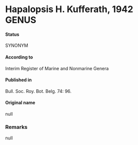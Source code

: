 # Hapalopsis H. Kufferath, 1942 GENUS

#### Status
SYNONYM

#### According to
Interim Register of Marine and Nonmarine Genera

#### Published in
Bull. Soc. Roy. Bot. Belg. 74: 96.

#### Original name
null

### Remarks
null